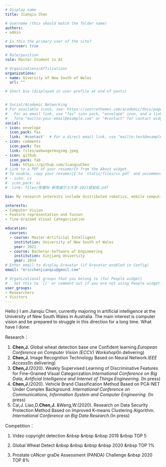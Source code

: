 ```yaml
---
# Display name
title: Jianqiu Chen

# Username (this should match the folder name)
authors:
- admin

# Is this the primary user of the site?
superuser: true

# Role/position
role: Master Student in AI

# Organizations/Affiliations
organizations:
- name: Uiversity of New South of Wales
  url: ""

# Short bio (displayed in user profile at end of posts)


# Social/Academic Networking
# For available icons, see: https://sourcethemes.com/academic/docs/page-builder/#icons
#   For an email link, use "fas" icon pack, "envelope" icon, and a link in the
#   form "mailto:your-email@example.com" or "#contact" for contact widget.
social:
- icon: envelope
  icon_pack: fas
  link: '#contact'  # For a direct email link, use "mailto:test@example.org".
- icon: comments
  icon_pack: fas
  link: files/webwxgetmsgimg.jpeg
- icon: github
  icon_pack: fab
  link: https://github.com/JianqiuChen
# Link to a PDF of your resume/CV from the About widget.
# To enable, copy your resume/CV to `static/files/cv.pdf` and uncomment the lines below.
# - icon: cv
#  icon_pack: ai
#  link: files/陈建秋-新南威尔士大学-2021提前批.pdf

bio: My research interests include distributed robotics, mobile computing and programmable matter.

interests:
- Computer Vision
- Feature representation and fusion
- fine-Grained Visual Categorization

education:
  courses:
  - course: Master-Artificial Intelligent 
    institution: University of New South of Wales
    year: 2021
  - course: Bachelor-Software of Engineering
    institution: Xinjiang University
    year: 2014
# Enter email to display Gravatar (if Gravatar enabled in Config)
email: "ericchenjianqiu@gmail.com"

# Organizational groups that you belong to (for People widget)
#   Set this to `[]` or comment out if you are not using People widget.
user_groups:
- Researchers
- Visitors
---
```


Hello:) I am Jianqiu Chen, currently majoring in artificial intelligence at the University of New South Wales in Australia. 
The main interest is computer vision and be prepared to struggle in this direction for a long time. 
What have I done:

Research：
1. **Chen,J.** Global wheat detection base one Confident learning.*European Conference on Computer Vision (ECCV) Workshop*(In delivering)
2. **Chen,J.** Image Recognition Technology Based on Neural Network.*IEEE Access*(In delivering)
3. **Chen,J.**(2020). Weakly Supervised Learning of Discriminative Features for Fine-Grained Visual Categorization.*International Conference on Big Data, Artificial Intelligence and Internet of Things Engineering*.  (In press)
4. **Chen,J.**(2020).  Vehicle Brand Classification Method Based on PCA-NET Under Complex Background.  *International Conference on Communications, Information System and Computer Engineering*.  (In press)
5. Cai,J. Liao,D.**Chen,J.** &Wang,W.(2020). Research on Data Security Protection Method Based on Improved K-means Clustering Algorithm. *International Conference on Big Data Research*.(In press)

Competition：

1. Video copyright detection &nbsp  &nbsp   &nbsp  2019    &nbsp       TOP   5   

2. Global Wheat Detect  &nbsp    &nbsp  &nbsp    &nbsp    2020   &nbsp    TOP 1%

3. Prostate cANcer graDe Assessment (PANDA) Challenge  &nbsp  2020 TOP 8%
